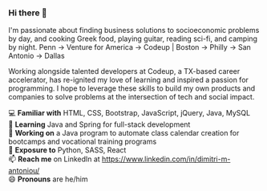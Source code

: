 ### Hi there 👋
I'm passionate about finding business solutions to socioeconomic problems by day, and cooking Greek food, playing guitar, reading sci-fi, and camping by night. Penn &#8594; Venture for America &#8594; Codeup | Boston &#8594; Philly &#8594; San Antonio &#8594; Dallas

Working alongside talented developers at Codeup, a TX-based career accelerator, has re-ignited my love of learning and inspired a passion for programming. I hope to leverage these skills to build my own products and companies to solve problems at the intersection of tech and social impact.

:computer: **Familiar with** HTML, CSS, Bootstrap, JavaScript, jQuery, Java, MySQL <br>
🌱 **Learning** Java and Spring for full-stack development<br>
🔭 **Working on** a Java program to automate class calendar creation for bootcamps and vocational training programs<br>
:bookmark: **Exposure to** Python, SASS, React <br>
📫 **Reach me** on LinkedIn at https://www.linkedin.com/in/dimitri-m-antoniou/<br>
😄 **Pronouns** are he/him<br>

<!--
**dimitriantoniou/dimitriantoniou** is a ✨ _special_ ✨ repository because its `README.md` (this file) appears on your GitHub profile.

Here are some ideas to get you started:

- 👯 I’m looking to collaborate on ...
- 🤔 I’m looking for help with ...
- ⚡ Fun fact: 
-->
